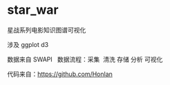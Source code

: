 # star_war
星战系列电影知识图谱可视化

涉及 ggplot d3

数据来自 SWAPI
 
数据流程：采集  清洗 存储 分析 可视化

代码来自：https://github.com/Honlan

